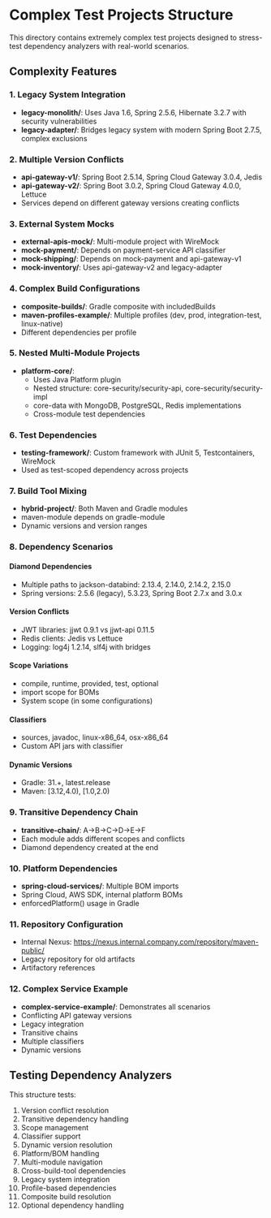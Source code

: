 # Complex Test Projects Structure

This directory contains extremely complex test projects designed to stress-test dependency analyzers with real-world scenarios.

## Complexity Features

### 1. Legacy System Integration
- **legacy-monolith/**: Uses Java 1.6, Spring 2.5.6, Hibernate 3.2.7 with security vulnerabilities
- **legacy-adapter/**: Bridges legacy system with modern Spring Boot 2.7.5, complex exclusions

### 2. Multiple Version Conflicts
- **api-gateway-v1/**: Spring Boot 2.5.14, Spring Cloud Gateway 3.0.4, Jedis
- **api-gateway-v2/**: Spring Boot 3.0.2, Spring Cloud Gateway 4.0.0, Lettuce
- Services depend on different gateway versions creating conflicts

### 3. External System Mocks
- **external-apis-mock/**: Multi-module project with WireMock
- **mock-payment/**: Depends on payment-service API classifier
- **mock-shipping/**: Depends on mock-payment and api-gateway-v1
- **mock-inventory/**: Uses api-gateway-v2 and legacy-adapter

### 4. Complex Build Configurations
- **composite-builds/**: Gradle composite with includedBuilds
- **maven-profiles-example/**: Multiple profiles (dev, prod, integration-test, linux-native)
- Different dependencies per profile

### 5. Nested Multi-Module Projects
- **platform-core/**:
  - Uses Java Platform plugin
  - Nested structure: core-security/security-api, core-security/security-impl
  - core-data with MongoDB, PostgreSQL, Redis implementations
  - Cross-module test dependencies

### 6. Test Dependencies
- **testing-framework/**: Custom framework with JUnit 5, Testcontainers, WireMock
- Used as test-scoped dependency across projects

### 7. Build Tool Mixing
- **hybrid-project/**: Both Maven and Gradle modules
- maven-module depends on gradle-module
- Dynamic versions and version ranges

### 8. Dependency Scenarios

#### Diamond Dependencies
- Multiple paths to jackson-databind: 2.13.4, 2.14.0, 2.14.2, 2.15.0
- Spring versions: 2.5.6 (legacy), 5.3.23, Spring Boot 2.7.x and 3.0.x

#### Version Conflicts
- JWT libraries: jjwt 0.9.1 vs jjwt-api 0.11.5
- Redis clients: Jedis vs Lettuce
- Logging: log4j 1.2.14, slf4j with bridges

#### Scope Variations
- compile, runtime, provided, test, optional
- import scope for BOMs
- System scope (in some configurations)

#### Classifiers
- sources, javadoc, linux-x86_64, osx-x86_64
- Custom API jars with classifier

#### Dynamic Versions
- Gradle: 31.+, latest.release
- Maven: [3.12,4.0), [1.0,2.0)

### 9. Transitive Dependency Chain
- **transitive-chain/**: A→B→C→D→E→F
- Each module adds different scopes and conflicts
- Diamond dependency created at the end

### 10. Platform Dependencies
- **spring-cloud-services/**: Multiple BOM imports
- Spring Cloud, AWS SDK, internal platform BOMs
- enforcedPlatform() usage in Gradle

### 11. Repository Configuration
- Internal Nexus: https://nexus.internal.company.com/repository/maven-public/
- Legacy repository for old artifacts
- Artifactory references

### 12. Complex Service Example
- **complex-service-example/**: Demonstrates all scenarios
- Conflicting API gateway versions
- Legacy integration
- Transitive chains
- Multiple classifiers
- Dynamic versions

## Testing Dependency Analyzers

This structure tests:
1. Version conflict resolution
2. Transitive dependency handling
3. Scope management
4. Classifier support
5. Dynamic version resolution
6. Platform/BOM handling
7. Multi-module navigation
8. Cross-build-tool dependencies
9. Legacy system integration
10. Profile-based dependencies
11. Composite build resolution
12. Optional dependency handling
